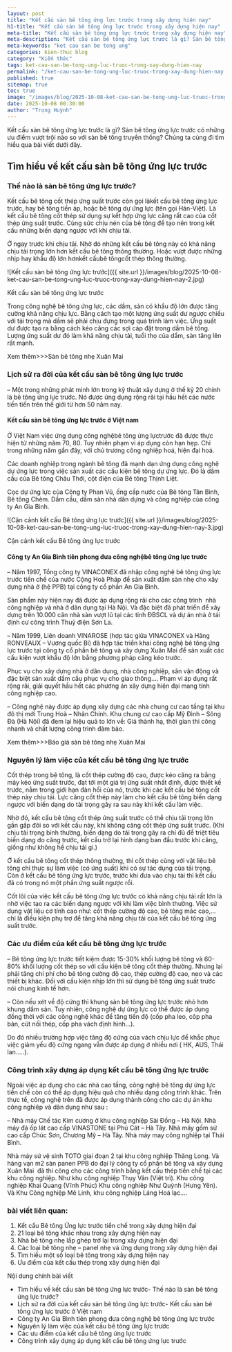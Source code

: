 ```yaml
---
layout: post
title: "Kết cấu sàn bê tông ứng lực trước trong xây dựng hiện nay"
h1-title: "Kết cấu sàn bê tông ứng lực trước trong xây dựng hiện nay"
meta-title: "Kết cấu sàn bê tông ứng lực trước trong xây dựng hiện nay"
meta-description: "Kết cấu sàn bê tông ứng lực trước là gì? Sàn bê tông ứng lực trước có những ưu điểm vượt trội nào so với sàn bê tông truyền thống?"
meta-keywords: "ket cau san be tong ung"
categories: kien-thuc blog
category: "Kiến thức"
tags: ket-cau-san-be-tong-ung-luc-truoc-trong-xay-dung-hien-nay
permalink: "/ket-cau-san-be-tong-ung-luc-truoc-trong-xay-dung-hien-nay.html"
published: true
sitemap: true
toc: true
image: "/images/blog/2025-10-08-ket-cau-san-be-tong-ung-luc-truoc-trong-xay-dung-hien-nay-1.jpg"
date: 2025-10-08 00:30:00
author: "Trọng Huỳnh"
---
```


Kết cấu sàn bê tông ứng lực trước là gì? Sàn bê tông ứng lực trước có những ưu điểm vượt trội nào so với sàn bê tông truyền thống? Chúng ta cùng đi tìm hiểu qua bài viết dưới đây.

## Tìm hiểu về kết cấu sàn bê tông ứng lực trước

### Thế nào là sàn bê tông ứng lực trước?

Kết cấu bê tông cốt thép ứng suất trước còn gọi làkết cấu bê tông ứng lực trước, hay bê tông tiền áp, hoặc bê tông dự ứng lực (tên gọi Hán-Việt). Là kết cấu bê tông cốt thép sử dụng sự kết hợp ứng lực căng rất cao của cốt thép ứng suất trước. Cùng sức chịu nén của bê tông để tạo nên trong kết cấu những biến dạng ngược với khi chịu tải.

Ở ngay trước khi chịu tải. Nhờ đó những kết cấu bê tông này có khả năng chịu tải trọng lớn hơn kết cấu bê tông thông thường. Hoặc vượt được những nhịp hay khẩu độ lớn hơnkết cấubê tôngcốt thép thông thường.

![Kết cấu sàn bê tông ứng lực trước]({{ site.url }}/images/blog/2025-10-08-ket-cau-san-be-tong-ung-luc-truoc-trong-xay-dung-hien-nay-2.jpg)

Kết cấu sàn bê tông ứng lực trước

Trong công nghệ bê tông ứng lực, các dầm, sàn có khẩu độ lớn được tăng cường khả năng chịu lực. Bằng cách tạo một lượng ứng suất dư ngược chiều với tải trọng mà dầm sẽ phải chịu đựng trong quá trình làm việc. Ứng suất dư được tạo ra bằng cách kéo căng các sợi cáp đặt trong dầm bê tông. Lượng ứng suất dư đó làm khả năng chịu tải, tuổi thọ của dầm, sàn tăng lên rất mạnh.

Xem thêm>>>Sàn bê tông nhẹ Xuân Mai

### Lịch sử ra đời của kết cấu sàn bê tông ứng lực trước

– Một trong những phát minh lớn trong kỹ thuật xây dựng ở thế kỷ 20 chính là bê tông ứng lực trước. Nó được ứng dụng rộng rãi tại hầu hết các nước tiến tiến trên thế giới từ hơn 50 năm nay.

#### Kết cấu sàn bê tông ứng lực trước ở Việt nam

Ở Việt Nam việc ứng dụng công nghệbê tông ứng lựctrước đã được thực hiện từ những năm 70, 80. Tuy nhiên phạm vi áp dụng còn hạn hẹp. Chỉ trong những năm gần đây, với chủ trương công nghiệp hoá, hiện đại hoá.

Các doanh nghiệp trong ngành bê tông đã mạnh dạn ứng dụng công nghệ dự ứng lực trong việc sản xuất các cấu kiện bê tông dự ứng lực. Đó là dầm cầu của Bê tông Châu Thới, cột điện của Bê tông Thịnh Liệt.

Cọc dự ứng lực của Công ty Phan Vũ, ống cấp nước của Bê tông Tân Bình, Bê tông Chèm. Dầm cầu, dầm sàn nhà dân dựng và công nghiệp của công ty An Gia Bình.

![Cận cảnh kết cấu Bê tông ứng lực trước]({{ site.url }}/images/blog/2025-10-08-ket-cau-san-be-tong-ung-luc-truoc-trong-xay-dung-hien-nay-3.jpg)

Cận cảnh kết cấu Bê tông ứng lực trước

#### Công ty An Gia Bình tiên phong đưa công nghệbê tông ứng lực trước

– Năm 1997, Tổng công ty VINACONEX đã nhập công nghệ bê tông ứng lực trước tiền chế của nước Cộng Hoà Pháp để sản xuất dầm sàn nhẹ cho xây dựng nhà ở (hệ PPB) tại công ty cổ phần An Gia Bình.

Sản phẩm này hiện nay đã được áp dụng rộng rãi cho các công trình  nhà công nghiệp và nhà ở dân dụng tại Hà Nội. Và đặc biệt đã phát triển để xây dựng trên 10.000 căn nhà sàn vượt lũ tại các tỉnh ĐBSCL và dự án nhà ở tái định cư công trình Thuỷ điện Sơn La.

– Năm 1999, Liên doanh VINAROSE (hợp tác giữa VINACONEX và Hãng RONVEAUX – Vương quốc Bỉ) đã hợp tác triển khai công nghệ bê tông ứng lực trước tại công ty cổ phần bê tông và xây dựng Xuân Mai để sản xuất các cấu kiện vượt khẩu độ lớn bằng phương pháp căng kéo trước.

Phục vụ cho xây dựng nhà ở dân dụng, nhà công nghiệp, sân vận động và đặc biệt sản xuất dầm cầu phục vụ cho giao thông…. Phạm vi áp dụng rất rộng rãi, giải quyết hầu hết các phương án xây dựng hiện đại mang tính công nghiệp cao.

– Công nghệ này được áp dụng xây dựng các nhà chung cư cao tầng tại khu đô thị mới Trung Hoà – Nhân Chính. Khu chung cư cao cấp Mỹ Đình – Sông Đà (Hà Nội) đã đem lại hiệu quả to lớn về: Giá thành hạ, thời gian thi công nhanh và chất lượng công trình đảm bảo.

Xem thêm>>>Báo giá sàn bê tông nhẹ Xuân Mai

### Nguyên lý làm việc của kết cấu bê tông ứng lực trước

Cốt thép trong bê tông, là cốt thép cường độ cao, được kéo căng ra bằng máy kéo ứng suất trước, đạt tới một giá trị ứng suất nhất định, được thiết kế trước, nằm trong giới hạn đàn hồi của nó, trước khi các kết cấu bê tông cốt thép này chịu tải. Lực căng cốt thép này làm cho kết cấu bê tông biến dạng ngược với biến dạng do tải trọng gây ra sau này khi kết cấu làm việc.

Nhờ đó, kết cấu bê tông cốt thép ứng suất trước có thể chịu tải trọng lớn gần gấp đôi so với kết cấu này, khi không căng cốt thép ứng suất trước. (Khi chịu tải trọng bình thường, biến dạng do tải trọng gây ra chỉ đủ để triệt tiêu biến dạng do căng trước, kết cấu trở lại hình dạng ban đầu trước khi căng, giống như không hề chịu tải gì.)

Ở kết cấu bê tông cốt thép thông thường, thì cốt thép cùng với vật liệu bê tông chỉ thực sự làm việc (có ứng suất) khi có sự tác dụng của tải trọng. Còn ở kết cấu bê tông ứng lực trước, trước khi đưa vào chịu tải thì kết cấu đã có trong nó một phần ứng suất ngược rồi.

Cốt lõi của việc kết cấu bê tông ứng lực trước có khả năng chịu tải rất lớn là nhờ việc tạo ra các biến dạng ngược với khi làm việc bình thường. Việc sử dụng vật liệu cơ tính cao như: cốt thép cường độ cao, bê tông mác cao,… chỉ là điều kiện phụ trợ để tăng khả năng chịu tải của kết cấu bê tông ứng suất trước.

### Các ưu điểm của kết cấu bê tông ứng lực trước

– Bê tông ứng lực trước tiết kiệm được 15-30% khối lượng bê tông và 60-80% khối lượng cốt thép so với cấu kiện bê tông cốt thép thường. Nhưng lại phải tăng chi phí cho bê tông cường độ cao, thép cường độ cao, neo và các thiết bị khác. Đối với cấu kiện nhịp lớn thì sử dụng bê tông ứng suất trước nói chung kinh tế hơn.

– Còn nếu xét về độ cứng thì khung sàn bê tông ứng lực trước nhỏ hơn khung dầm sàn. Tuy nhiên, công nghệ dự ứng lực có thể được áp dụng đồng thời với các công nghệ khác để tăng tiến độ (cốp pha leo, côp pha bản, cút nối thép, cốp pha vách định hình…).

Do đó nhiều trường hợp việc tăng độ cứng của vách chịu lực để khắc phục việc giảm yếu độ cứng ngang vẫn được áp dụng ở nhiều nơi ( HK, AUS, Thái lan…..).

### Công trình xây dựng áp dụng kết cấu bê tông ứng lực trước

Ngoài việc áp dụng cho các nhà cao tầng, công nghệ bê tông dự ứng lực tiền chế còn có thể áp dụng hiệu quả cho nhiều dạng công trình khác. Trên thực tế, công nghệ trên đã được áp dụng thành công cho các dự án khu công nghiêp và dân dụng như sau :

– Nhà máy Chế tác Kim cương ở khu công nghiệp Sài Đồng – Hà Nội. Nhà máy đá ốp lát cao cấp VINASTONE tại Phú Cát – Hà Tây. Nhà máy gốm sứ cao cấp Chúc Sơn, Chương Mỹ – Hà Tây. Nhà máy may công nghiệp tại Thái Bình.

Nhà máy sứ vệ sinh TOTO giai đoạn 2 tại khu công nghiệp Thăng Long. Và hàng vạn m2 sàn panen PPB do đại lý công ty cổ phần bê tông và xây dựng Xuân Mai  đã thi công cho các công trình bằng kết cấu thép tiền chế tại các khu công nghiệp. Như khu công nghiệp Thụy Vân (Việt trì). Khu công nghiệp Khai Quang (Vĩnh Phúc) Khu công nghiêp Như Quỳnh (Hưng Yên). Và Khu Công nghiệp Mê Linh, khu công nghiệp Láng Hoà lạc….

### bài viết liên quan:

1. Kết cấu Bê tông Ứng lực trước tiền chế trong xây dựng hiện đại
2. 21 loại bê tông khác nhau trong xây dựng hiện nay
3. Nhà bê tông nhẹ lắp ghép trở lại trong xây dựng hiện đại
4. Các loại bê tông nhẹ – panel nhẹ và ứng dụng trong xây dựng hiện đại
5. Tìm hiểu một số loại bê tông trong xây dựng hiện nay
6. Ưu điểm của kết cấu thép trong xây dựng hiện đại

Nội dung chính bài viết

- Tìm hiểu về kết cấu sàn bê tông ứng lực trước- Thế nào là sàn bê tông ứng lực trước?
- Lịch sử ra đời của kết cấu sàn bê tông ứng lực trước- Kết cấu sàn bê tông ứng lực trước ở Việt nam
- Công ty An Gia Bình tiên phong đưa công nghệ bê tông ứng lực trước
- Nguyên lý làm việc của kết cấu bê tông ứng lực trước
- Các ưu điểm của kết cấu bê tông ứng lực trước
- Công trình xây dựng áp dụng kết cấu bê tông ứng lực trước